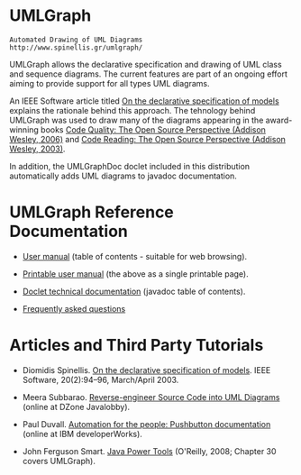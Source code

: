 
# UMLGraph 
	Automated Drawing of UML Diagrams
	http://www.spinellis.gr/umlgraph/
	
UMLGraph allows the declarative specification and drawing of UML class and sequence diagrams. The current features are part of an ongoing effort aiming to provide support for all types UML diagrams. 

An IEEE Software article titled [On the declarative specification of models](http://www.spinellis.gr/pubs/jrnl/2003-IEEESW-umlgraph/html/article.html) explains the rationale behind this approach. The tehnology behind UMLGraph was used to draw many of the diagrams appearing in the award-winning books [Code Quality: The Open Source Perspective (Addison Wesley, 2006)](http://www.spinellis.gr/pubs/jrnl/2003-IEEESW-umlgraph/html/article.html) and [Code Reading: The Open Source Perspective (Addison Wesley, 2003)](http://www.spinellis.gr/codereading). 

In addition, the UMLGraphDoc doclet included in this distribution automatically adds UML diagrams to javadoc documentation.


# UMLGraph Reference Documentation

* [User manual](http://www.spinellis.gr/umlgraph/doc/index.html) (table of contents - suitable for web browsing).

* [Printable user manual](http://www.spinellis.gr/umlgraph/doc/indexw.html) (the above as a single printable page).

* [Doclet technical documentation](http://www.spinellis.gr/umlgraph/javadoc/index.html) (javadoc table of contents).

* [Frequently asked questions](http://www.spinellis.gr/umlgraph/doc/faq.html)

# Articles and Third Party Tutorials

* Diomidis Spinellis. [On the declarative specification of models](http://www.spinellis.gr/pubs/jrnl/2003-IEEESW-umlgraph/html/article.html). IEEE Software, 20(2):94–96, March/April 2003.

* Meera Subbarao. [Reverse-engineer Source Code into UML Diagrams](http://java.dzone.com/articles/reverse-engineer-source-code-u) (online at DZone Javalobby).

* Paul Duvall. [Automation for the people: Pushbutton documentation](http://www.ibm.com/developerworks/library/j-ap06108/index.html) (online at IBM developerWorks).

* John Ferguson Smart. [Java Power Tools](http://www.amazon.com/exec/obidos/ASIN/0596527934/dds-20) (O'Reilly, 2008; Chapter 30 covers UMLGraph).
